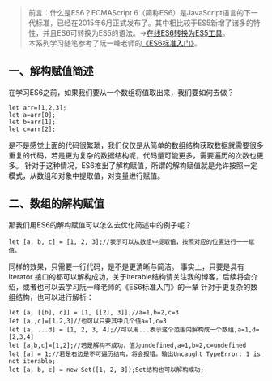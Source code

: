 > 前言：什么是ES6？ECMAScript 6（简称ES6）是JavaScript语言的下一代标准，已经在2015年6月正式发布了。其中相比较于ES5新增了诸多的特性，并且ES6可转换为ES5的语法。->[在线ES6转换为ES5工具](http://google.github.io/traceur-compiler/demo/repl.html#%0A)。  
> 本系列学习随笔参考了阮一峰老师的[《ES6标准入门》](http://es6.ruanyifeng.com/)。

## 一、解构赋值简述
在学习ES6之前，如果我们要从一个数组将值取出来，我们要如何去做？
```
let arr=[1,2,3];
let a=arr[0];
let b=arr[1];
let c=arr[2];
```
是不是感觉上面的代码很繁琐，我们仅仅是从简单的数组结构获取数据就需要很多重复的代码，若是更为复杂的数据结构呢，代码量可能更多，需要遍历的次数也更多。
针对于这种情况，ES6推出了解构赋值，所谓的解构赋值就是允许按照一定模式，从数组和对象中提取值，对变量进行赋值。
## 二、数组的解构赋值  
那我们用ES6的解构赋值可以怎么去优化简述中的例子呢？
```
let [a, b, c] = [1, 2, 3];//表示可以从数组中提取值，按照对应的位置进行一一赋值。
```
同样的效果，只需要一行代码，是不是更清晰与简洁。  事实上，只要是具有Iterator 接口的都可以解构成功，关于iterable结构请关注我的博客，后续将会介绍，或者也可以去学习阮一峰老师的《ES6标准入门》的<Iterator>一章
针对于更复杂的数组结构，也可以进行解析：  
```
let [a, [[b], c]] = [1, [[2], 3]];//a=1,b=2,c=3
let [a,,c]=[1,2,3]//也可以只要其中几个值a=1,c=3
let [a, ...d] = [1, 2, 3, 4];//可以用...表示这个范围内解构成一个数组,a=1,d=[2,3,4]
let [a,b,c]=[1,2];//若是解构不成功，值为undefined,a=1,b=2,c=undefined
let [a] = 1;//若是右边是不可遍历结构，将会报错。输出Uncaught TypeError: 1 is not iterable;
let [a, b, c] = new Set([1, 2, 3]);Set结构也可以解构成功;

```